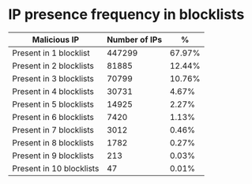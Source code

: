 # IP presence frequency in blocklists
| Malicious IP | Number of IPs | % |
|----|----|----|
| Present in 1 blocklist | 447299 | 67.97% |
| Present in 2 blocklists | 81885 | 12.44% |
| Present in 3 blocklists | 70799 | 10.76% |
| Present in 4 blocklists | 30731 | 4.67% |
| Present in 5 blocklists | 14925 | 2.27% |
| Present in 6 blocklists | 7420 | 1.13% |
| Present in 7 blocklists | 3012 | 0.46% |
| Present in 8 blocklists | 1782 | 0.27% |
| Present in 9 blocklists | 213 | 0.03% |
| Present in 10 blocklists | 47 | 0.01% |
